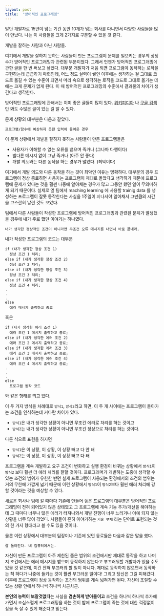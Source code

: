```yaml
---
layout: post
title:  "방어적인 프로그래밍"
---
```


말단 개발자로 15년이 넘는 기간 동안 10개가 넘는 회사를 다니면서 다양한 사람들을 많이 만났다.
나는 이 사람들을 크게 2가지로 구분할 수 있을 것 같다.

개발을 잘하는 사람과 아닌 사람들.

여기에서 개발을 잘하지 못하는 사람들이 만든 프로그램이 문제를 일으키는 경우의 상당수가 방어적인 프로그래밍과 관련된 부분이었다.
그래서 언젠가 방어적인 프로그래밍에 관한 글을 한 번 써보고 싶었다.
대부분 개발자가 처음 되면 프로그램이 동작하는 로직을 구현하는데 급급하기 마련인데,
어느 정도 실력이 쌓인 이후에는 생각하는 걸 그대로 코드로 옮길 수 있는 수준이 되면서
머리 속으로 생각하는 로직을 코드로 그대로 옮기는 데에는 크게 문제가 없게 된다.
이 때 방어적인 프로그래밍의 수준에서 결과물의 차이가 생긴다고 생각한다.

방어적인 프로그래밍에 관해서는 이미 좋은 글들이 많이 있다.
[위키피디아](https://en.wikipedia.org/wiki/Defensive_programming)
나
[구글 검색](https://www.google.com/search?q=defensive+programming)
만 봐도 수많은 글이 있는 걸 알 수 있다.

문제 상황의 대부분은 다음과 같았다.
```
프로그램/함수에 예상하지 못한 입력이 들어온 경우
```
이 문제 상황에서 개발을 잘하지 못하는 사람들이 만든 프로그램들은
 * 사용자가 이해할 수 없는 오류를 뱉으며 죽거나 (그나마 다행이다)
 * 별다른 메시지 없이 그냥 죽거나 (아주 안 좋다)
 * 개발 의도와는 다른 동작을 하는 경우가 많았다. (최악이다)

여기에서 개발 의도와 다른 동작을 하는 것이 최악인 이유는 명확하다.
대부분의 경우 프로그램이 정상 종료하면 사용자는 프로그램이 제대로 돌았다고 생각하기 때문에
프로그램에 문제가 있다는 것을 훨씬 나중에 알아채는 경우가 많고 그동안 했던 일이 무의미하게 되기 때문이다.
실제로 옆 팀에서 maching learning 에 사용할 trainig data 를 생성하는 프로그램이 잘못 동작한다는 사실을 1주일이 지나서야 알아채서
그만큼의 시간을 고스란히 날린 것도 보았다.

팀에서 다른 사람들이 작성한 프로그램에 방어적인 프로그래밍과 관련된 문제가 발생했을 경우에 내가 주로 했던 이야기는 하나였다.
```
너가 생각한 정상적인 조건이 아니라면 무조건 오류 메시지를 내면서 바로 끝내라.
```

내가 작성한 프로그램의 코드는 대부분
```
if (내가 생각한 정상 조건 1)
  정상 조건 1 처리;
else if (내가 생각한 정상 조건 2)
  정상 조건 2 처리;
else if (내가 생각한 정상 조건 3)
  정상 조건 3 처리;
else if (내가 생각한 정상 조건 4)
  정상 조건 4 처리;
.
.
.
else
  에러 메시지 출력하고 종료
```
혹은
```
if (내가 생각한 에러 조건 1)
  에러 조건 1 메시지 출력하고 종료;
else if (내가 생각한 에러 조건 2)
  에러 조건 2 메시지 출력하고 종료;
else if (내가 생각한 에러 조건 3)
  에러 조건 3 메시지 출력하고 종료;
else if (내가 생각한 에러 조건 4)
  에러 조건 4 메시지 출력하고 종료;
.
.
.
else
  프로그램 동작 코드
```
와 같은 형태를 띄고 있다.

이 두 가지 방식을 차례대로 `방식1`, `방식2`라고 하면, 이 두 개 사이에는 프로그램이 돌아가는 조건을 인식하는데 커다란 차이가 있다.
  * `방식1`은 내가 생각한 상황이 아니면 무조건 에러로 처리를 하는 것이고
  * `방식2`는 내가 생각한 상황이 아니면 무조건 정상으로 처리를 하는 것이다.
  
다른 식으로 표현을 하자면
  * `방식1`은 이 상황, 이 상황, 이 상황 빼고 다 안 돼
  * `방식2`는 이 상황, 이 상황, 이 상황 빼고 다 돼

프로그램을 계속 개발하고 요구 조건이 변화하고 실행 환경이 바뀌는 상황에서 `방식1`이 `방식2` 보다 훨씬 더 에러 처리를 잘할 것이다.
프로그래머가 개발하는 도중에 생각할 수 있는 조건의 범위가 유한한 반면
실제 프로그램이 사용되는 환경에서의 조건의 범위는 거의 무한에 가깝게 넓기 때문에
이런 상황에서 `방식1`이 `방식2`보다 훨씬 에러 처리에 강할 것이라는 것을 예상할 수 있다.

새로운 회사나 팀에 갈 때마다 기존에 만들어 놓은 프로그램의 대부분은 방어적인 프로그래밍이 전혀 되어있지 않은 상태였고
그 프로그램에 계속 기능 추가/개선을 해야하는데 그 때마다 너무나 많은 에러가 터져나와서
개발 진행이 너무 느리거나 아예 되지 않는 상황을 너무 많이 겪었다.
사람들이 흔히 이야기하는 `기술 부채` 라는 단어로 표현되는 것의 한 가지 형태라고 볼 수도 있을 것이다.

물론 이런 상황에서 대부분의 팀장이나 기존에 있던 동료들은 다음과 같은 말을 했다.
```
잘 돌아간다. 내 컴퓨터에서는.
```

자신이 만든 프로그램이 아주 제한된 좁은 범위의 조건에서만 제대로 동작을 하고
나머지 조건에서는 에러 메시지를 뱉으며 동작하지 않는다고 부끄러워할 개발자가 있을 수도 있을 것 같은데,
이건 전혀 부끄러워 할 일이 아니다.
제대로 동작하지 않으면서 동작하는 척 하다가 나중에 들키는 것이 훨씬 부끄러운 일이다!
그리고 당신은 그걸 피해갔다.
이후에 프로그램이 정상 동작하는 조건의 범위를 계속 넓혀가면 된다. 자신이 조절할 수 있는 상황 안에서 하나씩 하나씩 차근차근.

**본인의 능력이 보잘것없다**는 사실을 **겸손하게 받아들이고** 조건을 하나씩 하나씩 추가해가면서 조심스럽게 프로그래밍을 하는 것이
밤에 프로그램이 죽는 것에 대한 걱정없이 잠을 푹 잘 수 있게 해준다고 믿는다.
